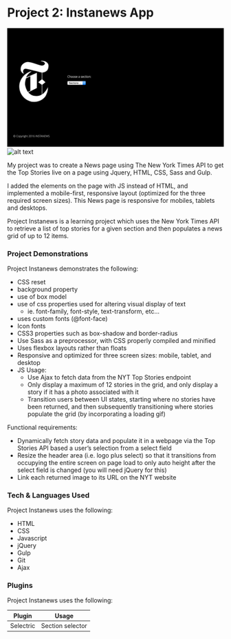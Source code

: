 # Project 2: Instanews App
![alt text](https://github.com/ramiwaked1/InstanewsApp/blob/master/assets/images/instanews-desktop-initial.png)
![alt text](https://github.com/ramiwaked1/InstanewsApp/blob/master/assets/images/instanews-desktop-photos.png)


My project was to create a News page using The New York Times API to get the Top Stories live on a page using Jquery, HTML, CSS, Sass and Gulp.

I added the elements on the page with JS instead of HTML, and implemented a mobile-first, responsive layout (optimized for the three required screen sizes). This News page is responsive for mobiles, tablets and desktops.

Project Instanews is a learning project which uses the New York Times API to retrieve a list of top stories for a given section and then populates a news grid of up to 12 items.

### Project Demonstrations

Project Instanews demonstrates the following:
- CSS reset
- background property
- use of box model
- use of css properties used for altering visual display of text
    - ie. font-family, font-style, text-transform, etc...
- uses custom fonts (@font-face)
- Icon fonts
- CSS3 properties such as box-shadow and border-radius
- Use Sass as a preprocessor, with CSS properly compiled and minified
- Uses flexbox layouts rather than floats
- Responsive and optimized for three screen sizes: mobile, tablet, and desktop
- JS Usage:
    - Use Ajax to fetch data from the NYT Top Stories endpoint
    - Only display a maximum of 12 stories in the grid, and only display a story if it has a photo associated with it
    - Transition users between UI states, starting where no stories have been returned, and then subsequently transitioning where stories populate the grid (by incorporating a loading gif)

Functional requirements:
- Dynamically fetch story data and populate it in a webpage via the Top Stories API based a user’s selection from a select field
- Resize the header area (i.e. logo plus select) so that it transitions from occupying the entire screen on page load to only auto height after the select field is changed (you will need jQuery for this)
- Link each returned image to its URL on the NYT website

### Tech & Languages Used

Project Instanews uses the following:

* HTML
* CSS
* Javascript
* jQuery
* Gulp
* Git
* Ajax

### Plugins

Project Instanews uses the following:

| Plugin | Usage |
| ------ | ------ |
| Selectric | Section selector |
